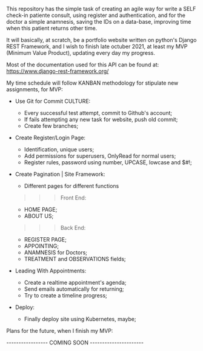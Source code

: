 This repository has the simple task of creating an agile way for write
a SELF check-in patiente consult, using register and authentication,
and for the doctor a simple anamnesis, saving the IDs on a data-base, 
improving time when this patient returns other time.

It will basically, at scratch, be a portfolio website written on python's
Django REST Framework, and I wish to finish late octuber 2021, at least
my MVP (Minimum Value Product), updating every day my progress. 

Most of the documentation used for this API can be found at:
https://www.django-rest-framework.org/

My time schedule will follow KANBAN methodology for stipulate new 
assignments, for MVP:

- Use Git for Commit CULTURE:
    + Every successful test attempt, commit to Github's account;
    + If fails attempting any new task for website, push old commit;
    + Create few branches;

- Create Register/Login Page:
    + Identification, unique users;
    + Add permissions for superusers, OnlyRead for normal users;
    + Register rules, password using number, UPCASE, lowcase and $#!;

- Create Pagination | Site Framework:
    + Different pages for different functions
    >>> Front End:
    + HOME PAGE;
    + ABOUT US;
    >>> Back End:
    + REGISTER PAGE;
    + APPOINTING;
    + ANAMNESIS for Doctors;
    + TREATMENT and OBSERVATIONS fields;

- Leading With Appointments:
    + Create a realtime appointment's agenda;
    + Send emails automatically for returning;
    + Try to create a timeline progress;

- Deploy:
    + Finally deploy site using Kubernetes, maybe;


Plans for the future, when I finish my MVP:

----------------- COMING SOON ----------------------